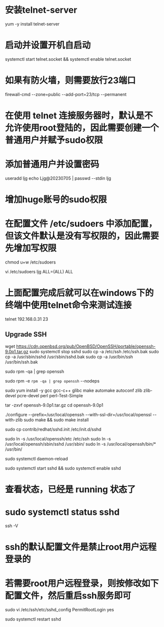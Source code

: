 
# 安装telnet-server
yum -y install telnet-server

# 启动并设置开机自启动
systemctl start telnet.socket && systemctl enable telnet.socket

# 如果有防火墙，则需要放行23端口
firewall-cmd --zone=public --add-port=23/tcp --permanent

# 在使用 telnet 连接服务器时，默认是不允许使用root登陆的，因此需要创建一个普通用户并赋予sudo权限

# 添加普通用户并设置密码
useradd ljg
echo Ljg@20230705 | passwd --stdin ljg

# 增加huge账号的sudo权限
# 在配置文件 /etc/sudoers 中添加配置，但该文件默认是没有写权限的，因此需要先增加写权限
chmod u+w /etc/sudoers

vi /etc/sudoers
ljg ALL=(ALL) ALL

# 上面配置完成后就可以在windows下的终端中使用telnet命令来测试连接
telnet 192.168.0.31 23

## Upgrade SSH

wget https://cdn.openbsd.org/pub/OpenBSD/OpenSSH/portable/openssh-9.0p1.tar.gz
sudo systemctl stop sshd
sudo cp -a /etc/ssh /etc/ssh.bak
sudo cp -a /usr/sbin/sshd /usr/sbin/sshd.bak
sudo cp -a /usr/bin/ssh /usr/bin/ssh.bak

sudo rpm -qa | grep openssh

sudo rpm -e `rpm -qa | grep openssh` --nodeps

sudo yum install -y gcc gcc-c++ glibc make automake autoconf zlib zlib-devel pcre-devel  perl perl-Test-Simple

tar -zxvf openssh-9.0p1.tar.gz
cd openssh-9.0p1

./configure --prefix=/usr/local/openssh --with-ssl-dir=/usr/local/openssl --with-zlib
sudo make && sudo make install


sudo cp contrib/redhat/sshd.init /etc/init.d/sshd

sudo ln -s /usr/local/openssh/etc /etc/ssh
sudo ln -s /usr/local/openssh/sbin/sshd /usr/sbin/
sudo ln -s /usr/local/openssh/bin/* /usr/bin/

sudo systemctl daemon-reload

sudo systemctl start sshd && sudo systemctl enable sshd
# 查看状态，已经是 running 状态了
# sudo systemctl status sshd

ssh -V

# ssh的默认配置文件是禁止root用户远程登录的
# 若需要root用户远程登录，则按修改如下配置文件，然后重启ssh服务即可
sudo vi /etc/ssh/etc/sshd_config
PermitRootLogin yes

sudo systemctl restart sshd
